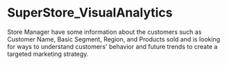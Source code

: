 # SuperStore_VisualAnalytics
Store Manager have some information about the customers such as Customer Name, Basic Segment, Region, and Products sold and is  looking for ways to understand customers' behavior and future trends to create a targeted marketing strategy.
